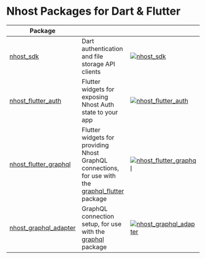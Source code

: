 # Nhost Packages for Dart & Flutter

| Package               |                                                                                                                          |                                                                                                                                                                                                                          |
|-----------------------|--------------------------------------------------------------------------------------------------------------------------|--------------------------------------------------------------------------------------------------------------------------------------------------------------------------------------------------------------------------|
| [nhost_sdk](packages/nhost_sdk)             | Dart authentication and file storage API clients                                                                              | [![nhost_sdk](https://github.com/nhost/nhost-dart/actions/workflows/test.nhost_sdk.yaml/badge.svg)](https://github.com/nhost/nhost-dart/actions/workflows/test.nhost_sdk.yaml)                                     |
| [nhost_flutter_auth](packages/nhost_flutter_auth)    | Flutter widgets for exposing Nhost Auth state to your app                                                                | [![nhost_flutter_auth](https://github.com/nhost/nhost-dart/actions/workflows/test.nhost_flutter_auth.yaml/badge.svg)](https://github.com/nhost/nhost-dart/actions/workflows/test.nhost_flutter_auth.yaml)          |
| [nhost_flutter_graphql](packages/nhost_flutter_graphql) | Flutter widgets for providing Nhost GraphQL connections, for use with the [graphql_flutter](https://pub.dev/packages/graphql_flutter) package | [![nhost_flutter_graphql](https://github.com/nhost/nhost-dart/actions/workflows/test.nhost_flutter_graphql.yaml/badge.svg)](https://github.com/nhost/nhost-dart/actions/workflows/test.nhost_flutter_graphql.yaml) |
| [nhost_graphql_adapter](packages/nhost_graphql_adapter) | GraphQL connection setup, for use with the [graphql](https://pub.dev/packages/graphql) package                           | [![nhost_graphql_adapter](https://github.com/nhost/nhost-dart/actions/workflows/test.nhost_graphql_adapter.yaml/badge.svg)](https://github.com/nhost/nhost-dart/actions/workflows/test.nhost_graphql_adapter.yaml) |
